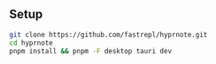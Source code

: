 ## Setup

```bash
git clone https://github.com/fastrepl/hyprnote.git
cd hyprnote
pnpm install && pnpm -F desktop tauri dev
```
